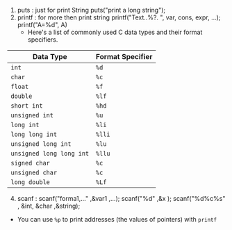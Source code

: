 1. puts : just for print String
    puts("print a long string");
3. printf : for more then print string
    printf("Text..%?. ", var, cons, expr, ...);
    printf("A=%d", A)
    - Here's a list of commonly used C data types and their format specifiers. 

|Data Type|Format Specifier|
|---|---|
|`int`          |`%d`|
|`char`         |`%c`|
|`float`         |`%f`|
|`double`|`%lf`|
|`short int`|`%hd`|
|`unsigned int`|`%u`|
|`long int`|`%li`|
|`long long int`|`%lli`|
|`unsigned long int`|`%lu`|
|`unsigned long long int`|`%llu`|
|`signed char`|`%c`|
|`unsigned char`|`%c`|
|`long double`|`%Lf`|
4. scanf :
    scanf("forma1,..." ,&var1 ,...);
    scanf("%d" ,&x );
    scanf("%d%c%s" , &int, &char ,&string);
- You can use `%p` to print addresses (the values of pointers) with `printf`